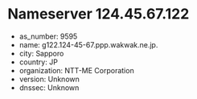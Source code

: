 # Nameserver 124.45.67.122

* as_number: 9595
* name: g122.124-45-67.ppp.wakwak.ne.jp.
* city: Sapporo
* country: JP
* organization: NTT-ME Corporation
* version: Unknown
* dnssec: Unknown
